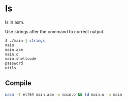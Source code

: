 # ls

ls in asm.

Use strings after the command to correct output.

```bash
$ ./main | strings
main
main.asm
main.o
main.shellcode
password
utils
```

## Compile

```bash
nasm -f elf64 main.asm -o main.o && ld main.o -o main
```
